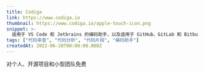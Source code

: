 ```yaml
---
title: Codiga
link: https://www.codiga.io
thumbnail: https://www.codiga.io/apple-touch-icon.png
snippet: >-
  适用于 VS Code 和 Jetbrains 的编码助手，以及适用于 GitHub、GitLab 和 Bitbucket 的自动化代码审查。
tags: ["代码审查", "代码分析", "代码片段", "编码助手"]
createdAt: 2022-06-28T00:00:00.000Z
---
```

对个人、开源项目和小型团队免费